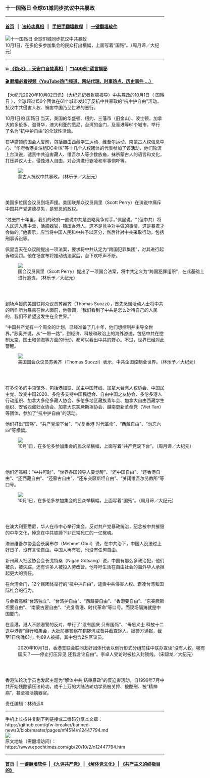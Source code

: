 ### 十一国殇日 全球61城同步抗议中共暴政
------------------------

#### [首页](https://github.com/gfw-breaker/banned-news3/blob/master/README.md) &nbsp;&nbsp;|&nbsp;&nbsp; [法轮功真相](https://github.com/begood0513/basic/blob/master/README.md)  &nbsp;&nbsp;|&nbsp;&nbsp; [手把手翻墙教程](https://github.com/gfw-breaker/guides/wiki)  &nbsp;&nbsp;|&nbsp;&nbsp; [一键翻墙软件](https://github.com/gfw-breaker/nogfw/blob/master/README.md)  



<div><img alt="十一国殇日 全球61城同步抗议中共暴政" class="attachment-djy_600_400 size-djy_600_400 wp-post-image" src="https://i.epochtimes.com/assets/uploads/2020/10/DSCF0827-1-600x400.jpg"/>
<div class="caption">
 10月1日，在多伦多参加集会的民众打出横幅，上面写着“国殇”。（周月谛／大纪元）
</div></div><hr/>

#### 💥 [《伪火》 - 天安门自焚真相 ](http://158.247.195.190:10000/videos/blog/weihuo.html)&nbsp; |&nbsp; [“1400例”谎言揭秘  ](http://158.247.195.190:10000/videos/blog/jiexi1400.html)

#### [ 🎬  翻墙必看视频（YouTube热门频道、网站代理、时事热点、历史事件 ...）](https://github.com/gfw-breaker/links/blob/master/banned.md)

<div><p>
 【大纪元2020年10月02日讯】（大纪元记者张顿报导）中共篡政的10月1日（
 <ok href="https://www.epochtimes.com/gb/tag/%E5%9B%BD%E6%AE%87%E6%97%A5.html">
  国殇日
 </ok>
 ），全球超过150个团体在61个城市发起了反抗中共暴政的“抗中护自由”活动，抗议中共侵害人权、祸害中国乃至世界的恶行。
</p>
<p>
 10月1日的
 <ok href="https://www.epochtimes.com/gb/tag/%E5%9B%BD%E6%AE%87%E6%97%A5.html">
  国殇日
 </ok>
 当天，美国的华盛顿、纽约、三藩市（旧金山）、波士顿，加拿大的多伦多、温哥华，澳大利亚的悉尼，台湾的金门，及香港等61个城市，举行了名为“抗中护自由”的全球性活动。
</p>
<p>
 在华盛顿的国会大厦前，包括自由西藏学生运动、维吾尔运动、南蒙古人权信息中心、“华府香港关注组DC4HK”等十几个人权团体的代表参加了该活动，他们轮流上台演说，谴责中共迫害藏人、维吾尔人等少数族裔，抹杀蒙古人的语言和文化，打压异议人士，侵蚀港人自由，对台湾进行霸凌和军事恫吓等。
</p>
<figure class="wp-caption aligncenter" style="width: 600px">
 <img class="size-large" src="https://i.epochtimes.com/assets/uploads/2020/10/201001171838100699.jpg"/>
 <br/><figcaption class="wp-caption-text">
  蒙古人抗议中共暴政。（林乐予／大纪元）
 </figcaption><br/>
</figure><br/>
<p>
 美国多位国会议员到场声援。美国联邦众议员佩里（Scott Perry）在演说中痛斥中国共产党道德尽失，是邪恶的政权。
</p>
<p>
 “过去四十年里，我们的政府一直说中共是战略竞争对手。”佩里说，“（但中共）将人民送入集中营，活摘器官，镇压香港人，这不是竞争对手做的事情，这是暴君才会做的。”他表示，应当将中国人民和中共予以区分，然后针对中共采取行动，包括刑事诉讼等。
</p>
<p>
 佩里当天在众议院提出一项法案，要求将中共认定为“跨国犯罪集团”，对其进行起诉和惩罚。他在场宣布将推动该法案后，台下欢呼声不断。
</p>
<figure class="wp-caption aligncenter" style="width: 600px">
 <img class="size-large" src="https://i.epochtimes.com/assets/uploads/2020/10/201001171904100699.jpg"/>
 <br/><figcaption class="wp-caption-text">
  国会议员佩里（Scott Perry）提出了一项国会法案，将中共定义为“跨国犯罪组织”，在此基础上进行追责。（林乐予／大纪元）
 </figcaption><br/>
</figure><br/>
<p>
 到场声援的美国联邦众议员苏奥齐（Thomas Suozzi），首先感谢活动人士将中共的所作所为暴露在世人面前，他强调，“我们看到了中共是怎么对待自己的人民的，我们不希望这发生在全世界。”
</p>
<p>
 “中国共产党有一个周全的计划，已经准备了几十年，他们想控制并主导全世界。”苏奥齐说，从“一带一路”，到经济、科技和政治上的海外渗透，包括中共在控制太空、国土和领海等方面的行动，都可以看出中共的野心。不过，世界已经对此警醒。
</p>
<figure class="wp-caption aligncenter" style="width: 600px">
 <img class="size-large" src="https://i.epochtimes.com/assets/uploads/2020/10/201001172023100699.jpg"/>
 <br/><figcaption class="wp-caption-text">
  美国国会众议员苏奥齐（Thomas Suozzi）表示，中共企图控制全世界。（林乐予／大纪元）
 </figcaption><br/>
</figure><br/>
<p>
 在多伦多的中领馆外，包括港加联、民主中国阵线、加拿大台湾人权协会、中国民主党、改变中国2020、多伦多支持中国民运会、自由中国之友协会、多伦多港人行动组织、加拿大多伦多藏人协会、多伦多地区藏族青年会、加拿大自由西藏学生组织、安省西藏妇女协会、加拿大东突厥斯坦协会、越南更新革命党（Viet Tan）等团体，参加了“抗中护自由”的活动。
</p>
<p>
 他们打出“国殇”、“共产党滚下台”、“光复香港 时代革命”、“西藏自由”、“勿忘六四”等横幅。
</p>
<figure class="wp-caption aligncenter" style="width: 600px">
 <img class="size-large" src="https://i.epochtimes.com/assets/uploads/2020/10/DSCF0824-600x400.jpg"/>
 <br/><figcaption class="wp-caption-text">
  10月1日，在多伦多参加集会的民众举横幅，上面写着“共产党滚下台”。（周月谛／大纪元）
 </figcaption><br/>
</figure><br/>
<p>
 他们还高喊：“中共可耻”、“世界各国领导人要觉醒”、“还中国自由”、“还香港自由”、“还西藏自由”、“还蒙古自由”、“还东突厥斯坦自由”、“关闭维吾尔劳教所”等口号。
</p>
<figure class="wp-caption aligncenter" style="width: 600px">
 <img class="size-large" src="https://i.epochtimes.com/assets/uploads/2020/10/DSCF0827.jpg"/>
 <br/><figcaption class="wp-caption-text">
  10月1日，在多伦多参加集会的民众举横幅，上面写着“国殇”。（周月谛／大纪元）
 </figcaption><br/>
</figure><br/>
<p>
 在澳大利亚悉尼，华人在市中心举行集会，反对共产党暴政统治，纪念被中共摧毁的中华文化，悼念在中共铁蹄下非正常死亡的一亿冤魂。
</p>
<p>
 澳洲维吾尔协会会长奥布尔（Mehmet Obul）说，在中共治下，中国人没法过上好日子、没有言论自由。中国人再有钱，也没有任何自由。
</p>
<p>
 新州藏人社区协会会长戈特桑（Nigan Gotsang）说，中国有那么多政治犯，他们被杀，被失踪，还有许多人被投入劳改营。他呼吁生活在自由社会的海外华人承担起更大的责任。
</p>
<p>
 在台湾金门，12个⺠团体举行的“抗中护自由”，谴责中共侵害人权、霸凌台湾和国际社会的行为。
</p>
<p>
 与会者高喊“台湾独立”、“台湾护自由”、“⻄藏要自由”、“香港要自由”、“东突厥斯坦要自由”、“南蒙古要自由”、“光复香港、时代革命”等口号。而现场隔海就是中国厦门。
</p>
<p>
 在香港，港人不顾港警的反对，举行了“没有国庆 只有国殇”、“毋忘义士 释放十二送中港青”游行和集会，大批防暴警察在铜锣湾戒备并截查途人。据警方通报，截至1日傍晚6时，约69人被捕，其中包含2名区议员。
</p>
<figure class="wp-caption aligncenter" id="attachment_12444158" style="width: 600px">
 <ok href="https://i.epochtimes.com/assets/uploads/2020/10/2010010131532478.jpg">
  <img alt="" class="size-large wp-image-12444158" src="https://i.epochtimes.com/assets/uploads/2020/10/2010010131532478-600x400.jpg"/>
 </ok>
 <br/><figcaption class="wp-caption-text">
  2020年10月1日，香港支联会联同友好团体代表以倒行形式分组前往中联办宣读“没有人权，哪有国庆？——停止打压异见 还我言论自由”。李卓人受访时被拉入封锁线。（宋碧龙／大纪元）
 </figcaption><br/>
</figure><br/>
<p>
 香港法轮功学员也发起主题为“解体中共 结束暴政”的反迫害活动。自1999年7月中共开始残酷镇压法轮功，成千上万的大陆法轮功学员被关押、被酷刑、被“精神病”，甚至被活摘器官。
</p>
<p>
 责任编辑：林诗远#
</p>
</div>
<hr/>
手机上长按并复制下列链接或二维码分享本文章：<br/>
https://github.com/gfw-breaker/banned-news3/blob/master/pages/nf4514/n12447794.md <br/>
<a href='https://github.com/gfw-breaker/banned-news3/blob/master/pages/nf4514/n12447794.md'><img src='https://github.com/gfw-breaker/banned-news3/blob/master/pages/nf4514/n12447794.md.png'/></a> <br/>
原文地址（需翻墙访问）：https://www.epochtimes.com/gb/20/10/2/n12447794.htm


------------------------
#### [首页](https://github.com/gfw-breaker/banned-news3/blob/master/README.md) &nbsp;|&nbsp; [一键翻墙软件](https://github.com/gfw-breaker/nogfw/blob/master/README.md) &nbsp;| [《九评共产党》](https://github.com/gfw-breaker/9ping.md/blob/master/README.md#九评之一评共产党是什么) | [《解体党文化》](https://github.com/gfw-breaker/jtdwh.md/blob/master/README.md) | [《共产主义的终极目的》](https://github.com/gfw-breaker/gczydzjmd.md/blob/master/README.md)


<img src='http://gfw-breaker.win/banned-news3/pages/nf4514/n12447794.md' width='0px' height='0px'/>